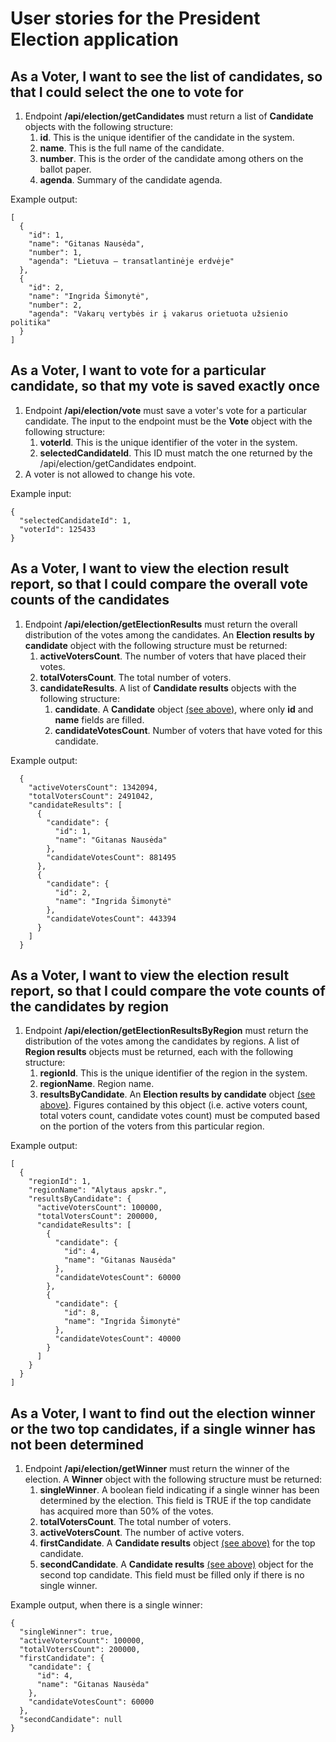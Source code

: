 # User stories for the President Election application

## As a Voter, I want to see the list of candidates, so that I could select the one to vote for
<ol>
    <li>Endpoint <b>/api/election/getCandidates</b> must return a list of <a name="candidate-obj"><b>Candidate</b></a> objects with the
        following structure:
        <ol>
            <li><b>id</b>. This is the unique identifier of the candidate in the system.</li>
            <li><b>name</b>. This is the full name of the candidate.</li>
            <li><b>number</b>. This is the order of the candidate among others on the ballot paper.</li>
            <li><b>agenda</b>. Summary of the candidate agenda.</li>
        </ol>
    </li>
</ol>

Example output:

    [
      {
        "id": 1,
        "name": "Gitanas Nausėda",
        "number": 1,
        "agenda": "Lietuva – transatlantinėje erdvėje"
      },
      {
        "id": 2,
        "name": "Ingrida Šimonytė",
        "number": 2,
        "agenda": "Vakarų vertybės ir į vakarus orietuota užsienio politika"
      }
    ]

## As a Voter, I want to vote for a particular candidate, so that my vote is saved exactly once
<ol>
    <li>Endpoint <b>/api/election/vote</b> must save a voter's vote for a particular candidate. 
        The input to the endpoint must be the <b>Vote</b> object with the following structure:
        <ol>
            <li><b>voterId</b>. This is the unique identifier of the voter in the system.</li>
            <li><b>selectedCandidateId</b>. This ID must match the one returned by the /api/election/getCandidates
                endpoint.
            </li>
        </ol>
    </li>
    <li>A voter is not allowed to change his vote.
    </li>
</ol>

Example input:

    {
      "selectedCandidateId": 1,
      "voterId": 125433
    }

## As a Voter, I want to view the election result report, so that I could compare the overall vote counts of the candidates 
<ol>
<li>Endpoint <b>/api/election/getElectionResults</b> must return the overall distribution of the votes among the candidates.
    An <a name="election-results-obj"><b>Election results by candidate</b></a> object with the following structure must be returned:
    <ol>
        <li><b>activeVotersCount</b>. The number of voters that have placed their votes. </li>
        <li><b>totalVotersCount</b>. The total number of voters.</li>
        <li><b>candidateResults</b>. A list of <a name="candidate-results-obj"><b>Candidate results</b></a> objects with the following structure:
            <ol>
                <li><b>candidate</b>. A <b>Candidate</b> object <a href="#candidate-obj">(see above)</a>, 
                		        where only <b>id</b> and <b>name</b> fields are filled.
                </li>
                <li><b>candidateVotesCount</b>. Number of voters that have voted for this candidate.</li>
            </ol>
        </li>  
    </ol>
    </li>
</ol>

Example output:

      {
        "activeVotersCount": 1342094,
        "totalVotersCount": 2491042,
        "candidateResults": [
          {
            "candidate": {
              "id": 1,
              "name": "Gitanas Nausėda"
            },
            "candidateVotesCount": 881495
          },
          {
            "candidate": {
              "id": 2,
              "name": "Ingrida Šimonytė"
            },
            "candidateVotesCount": 443394
          }
        ]
      }

## As a Voter, I want to view the election result report, so that I could compare the vote counts of the candidates by region
<ol>
    <li>Endpoint <b>/api/election/getElectionResultsByRegion</b> must return the distribution of the votes among
    the candidates by regions. A list of <b>Region results</b> objects must be returned, each with the
    following structure:
    <ol>
        <li><b>regionId</b>. This is the unique identifier of the region in the system.</li>
        <li><b>regionName</b>. Region name.</li>
        <li><b>resultsByCandidate</b>. An <b>Election results by candidate</b> object <a href="#election-results-obj">(see above)</a>. 
        Figures contained by this object (i.e. active voters count, total voters count, candidate votes count) 
        must be computed based on the portion of the voters from this particular region. 
    </ol>
    </li>
</ol>

Example output:

    [
      {
        "regionId": 1,
        "regionName": "Alytaus apskr.",
        "resultsByCandidate": {
          "activeVotersCount": 100000,
          "totalVotersCount": 200000,
          "candidateResults": [
            {
              "candidate": {
                "id": 4,
                "name": "Gitanas Nausėda"
              },
              "candidateVotesCount": 60000
            },
            {
              "candidate": {
                "id": 8,
                "name": "Ingrida Šimonytė"
              },
              "candidateVotesCount": 40000
            }
          ]
        }
      }
    ]

## As a Voter, I want to find out the election winner or the two top candidates, if a single winner has not been determined
<ol>
    <li>Endpoint <b>/api/election/getWinner</b> must return the winner of the election. A <b>Winner</b> object
     with the following structure must be returned:
    <ol>
        <li><b>singleWinner</b>. A boolean field indicating if a single winner has been determined by the election. 
        This field is TRUE if the top candidate has acquired more than 50% of the votes.</li>
        <li><b>totalVotersCount</b>. The total number of voters.</li>
        <li><b>activeVotersCount</b>. The number of active voters.</li>
        <li><b>firstCandidate</b>. A <b>Candidate results</b> object <a href="#candidate-results-obj">(see above)</a> for the top candidate. 
        <li><b>secondCandidate</b>. A <b>Candidate results</b> <a href="#candidate-results-obj">(see above)</a> object for the second top candidate.
         This field must be filled only if there is no single winner.</li>
    </ol>
    </li>
</ol>

Example output, when there is a single winner:

    {
      "singleWinner": true,
      "activeVotersCount": 100000,
      "totalVotersCount": 200000,
      "firstCandidate": {
        "candidate": {
          "id": 4,
          "name": "Gitanas Nausėda"
        },
        "candidateVotesCount": 60000
      },
      "secondCandidate": null
    }
    